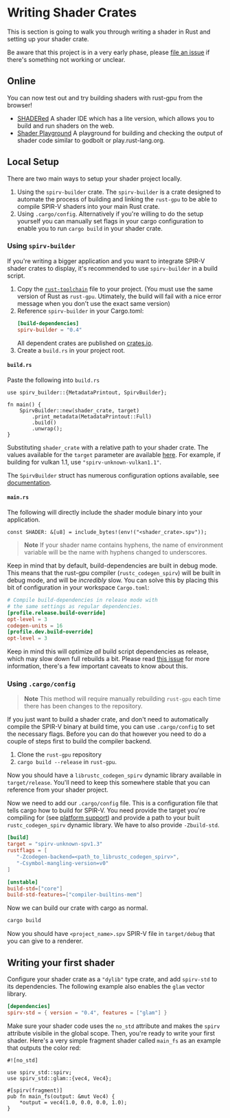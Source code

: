 # Writing Shader Crates

This is section is going to walk you through writing a shader in Rust and
setting up your shader crate.

Be aware that this project is in a very early phase, please [file an
issue](https://github.com/EmbarkStudios/rust-gpu/issues) if there's something
not working or unclear.

## Online

You can now test out and try building shaders with rust-gpu from the browser!

- [SHADERed] A shader IDE which has a lite version, which allows you to build
  and run shaders on the web.
- [Shader Playground] A playground for building and checking the output of
  shader code similar to godbolt or play.rust-lang.org.

[SHADERed]: https://shadered.org/template
[shader playground]: http://shader-playground.timjones.io/9d744d5893beb6a8f129fda50ad4aeeb

## Local Setup
There are two main ways to setup your shader project locally.

1. Using the `spirv-builder` crate.
   The `spirv-builder` is a crate designed to automate the process of building
   and linking the `rust-gpu` to be able to compile SPIR-V shaders into your
   main Rust crate.
2. Using `.cargo/config`.
   Alternatively if you're willing to do the setup yourself you can manually set
   flags in your cargo configuration to enable you to run `cargo build` in your
   shader crate.

### Using `spirv-builder`
If you're writing a bigger application and you want to integrate SPIR-V shader
crates to display, it's recommended to use `spirv-builder` in a build script.

1. Copy the [`rust-toolchain`] file to your project. (You must use the same
   version of Rust as `rust-gpu`. Utimately, the build will fail with a nice
   error message when you don't use the exact same version)
2. Reference `spirv-builder` in your Cargo.toml:
    ```toml
    [build-dependencies]
    spirv-builder = "0.4"
    ```
    All dependent crates are published on [crates.io](https://crates.io).
3. Create a `build.rs` in your project root.

#### `build.rs`
Paste the following into `build.rs`

```rust,no_run
use spirv_builder::{MetadataPrintout, SpirvBuilder};

fn main() {
    SpirvBuilder::new(shader_crate, target)
        .print_metadata(MetadataPrintout::Full)
        .build()
        .unwrap(); 
}
```

Substituting `shader_crate` with a relative path to your shader crate. The values available for the `target` parameter are available
[here](./platform-support.md).  For example, if building for vulkan 1.1, use
`"spirv-unknown-vulkan1.1"`.

The `SpirvBuilder` struct has numerous configuration options available, see
[documentation](https://embarkstudios.github.io/rust-gpu/api/spirv_builder/struct.SpirvBuilder.html).

#### `main.rs`
The following will directly include the shader module binary into your application.
```rust,no_run
const SHADER: &[u8] = include_bytes!(env!("<shader_crate>.spv"));
```

> **Note** If your shader name contains hyphens, the name of environment variable will be the name with hyphens changed to underscores.

Keep in mind that by default, build-dependencies are built in debug mode. This
means that the rust-gpu compiler (`rustc_codegen_spirv`) will be built in debug
mode, and will be *incredibly* slow. You can solve this by placing this bit of
configuration in your workspace `Cargo.toml`:

```toml
# Compile build-dependencies in release mode with
# the same settings as regular dependencies.
[profile.release.build-override]
opt-level = 3
codegen-units = 16
[profile.dev.build-override]
opt-level = 3
```

Keep in mind this will optimize *all* build script dependencies as release,
which may slow down full rebuilds a bit. Please read [this
issue](https://github.com/EmbarkStudios/rust-gpu/issues/448) for more
information, there's a few important caveats to know about this.

### Using `.cargo/config`

> **Note** This method will require manually rebuilding `rust-gpu` each
  time there has been changes to the repository.

If you just want to build a shader crate, and don't need to automatically
compile the SPIR-V binary at build time, you can use `.cargo/config` to set the
necessary flags. Before you can do that however you need to do a couple of steps
first to build the compiler backend.

1. Clone the `rust-gpu` repository
2. `cargo build --release` in `rust-gpu`.

Now you should have a `librustc_codegen_spirv` dynamic library available in
`target/release`. You'll need to keep this somewhere stable that you can
reference from your shader project.

Now we need to add our `.cargo/config` file. This is a configuration file that
tells cargo how to build for SPIR-V. You need provide the target you're
compiling for (see [platform support](./platform-support.md)) and provide a path
to your built `rustc_codegen_spirv` dynamic library. We have to also provide
`-Zbuild-std`.

```toml
[build]
target = "spirv-unknown-spv1.3"
rustflags = [
   "-Zcodegen-backend=<path_to_librustc_codegen_spirv>",
   "-Csymbol-mangling-version=v0"
]

[unstable]
build-std=["core"]
build-std-features=["compiler-builtins-mem"]
```

Now we can build our crate with cargo as normal.
```bash
cargo build
```

Now you should have `<project_name>.spv` SPIR-V file in `target/debug` that you
can give to a renderer.

[`rust-toolchain`]: https://github.com/EmbarkStudios/rust-gpu/blob/main/rust-toolchain

## Writing your first shader

Configure your shader crate as a `"dylib"` type crate, and add `spirv-std` to its dependencies. The following example also enables the `glam` vector library.

```toml
[dependencies]
spirv-std = { version = "0.4", features = ["glam"] }
```

Make sure your shader code uses the `no_std` attribute and makes the `spirv` attribute visibile in the global scope. Then, you're ready to write your first shader. Here's a very simple fragment shader called `main_fs` as an example that outputs the color red:

```rust,norun
#![no_std]

use spirv_std::spirv;
use spirv_std::glam::{vec4, Vec4};

#[spirv(fragment)]
pub fn main_fs(output: &mut Vec4) {
    *output = vec4(1.0, 0.0, 0.0, 1.0);
}
```